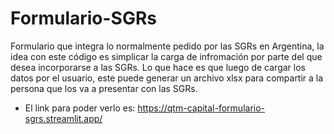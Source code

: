 # Formulario-SGRs
Formulario que integra lo normalmente pedido por las SGRs en Argentina, la idea con este código es simplicar la carga de infromación por parte del que desea incorporarse a las SGRs. Lo que hace es que luego de cargar los datos por el usuario, este puede generar un archivo xlsx para compartir a la persona que los va a presentar con las SGRs.
- El link para poder verlo es: https://qtm-capital-formulario-sgrs.streamlit.app/
